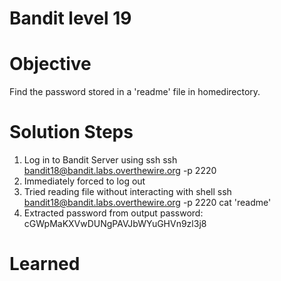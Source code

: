 # Bandit level 19

# Objective
Find the password stored in a 'readme' file in homedirectory.

# Solution Steps
1. Log in to Bandit Server using ssh
    ssh bandit18@bandit.labs.overthewire.org -p 2220
2. Immediately forced to log out
3. Tried reading file without interacting with shell
    ssh bandit18@bandit.labs.overthewire.org -p 2220 cat 'readme'
4. Extracted password from output
    password: cGWpMaKXVwDUNgPAVJbWYuGHVn9zl3j8
# Learned
